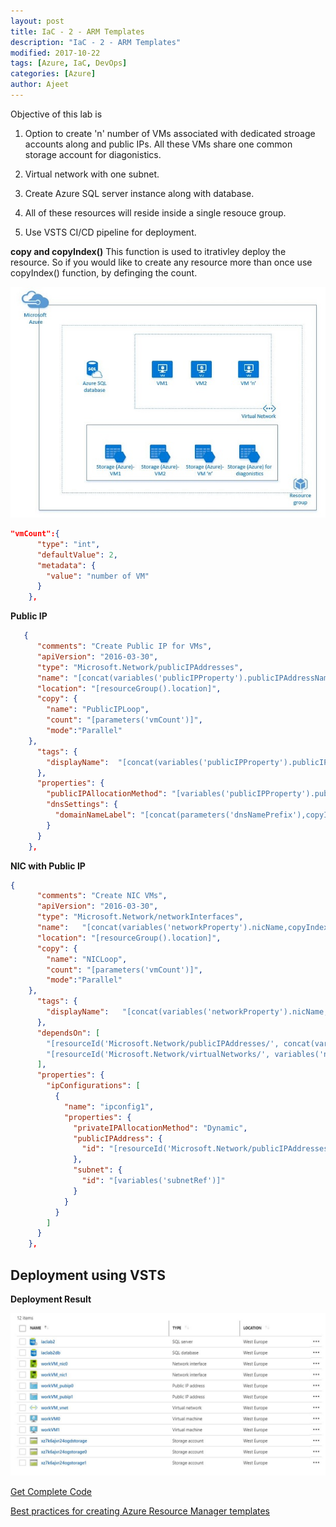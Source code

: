 ```yaml
---
layout: post
title: IaC - 2 - ARM Templates
description: "IaC - 2 - ARM Templates"
modified: 2017-10-22
tags: [Azure, IaC, DevOps]
categories: [Azure]
author: Ajeet
---
```

Objective of this lab is 

1. Option to create 'n' number of VMs associated with dedicated stroage accounts along and public IPs. All these VMs share one common storage account for diagonistics.

2.  Virtual network with one subnet. 

3.  Create Azure SQL server instance along with database.

4. All of these resources will reside inside a single resouce group.

5. Use VSTS CI/CD pipeline for deployment.

**copy and copyIndex()**
This function is used to itrativley deploy the resource. So if you would like to create any resource more than once use copyIndex() function, by definging the count.  

![](/images/posts/iac/iaclab2_arch.JPG)

```JSON
"vmCount":{
      "type": "int",
      "defaultValue": 2,
      "metadata": {
        "value": "number of VM"
      }
    },
```

**Public IP**

```JSON
   {
      "comments": "Create Public IP for VMs",
      "apiVersion": "2016-03-30",
      "type": "Microsoft.Network/publicIPAddresses",
      "name": "[concat(variables('publicIPProperty').publicIPAddressName,copyIndex())]",
      "location": "[resourceGroup().location]",
      "copy": {
        "name": "PublicIPLoop",
        "count": "[parameters('vmCount')]",
        "mode":"Parallel"
    },
      "tags": {
        "displayName":  "[concat(variables('publicIPProperty').publicIPAddressName,copyIndex())]"
      },
      "properties": {
        "publicIPAllocationMethod": "[variables('publicIPProperty').publicIPAddressType]",
        "dnsSettings": {
          "domainNameLabel": "[concat(parameters('dnsNamePrefix'),copyIndex())]"
        }
      }
    },
```

**NIC with Public IP**

```JSON
{
      "comments": "Create NIC VMs",
      "apiVersion": "2016-03-30",
      "type": "Microsoft.Network/networkInterfaces",
      "name":   "[concat(variables('networkProperty').nicName,copyIndex())]",    
      "location": "[resourceGroup().location]",
      "copy": {
        "name": "NICLoop",
        "count": "[parameters('vmCount')]",
        "mode":"Parallel"
    },
      "tags": {
        "displayName":   "[concat(variables('networkProperty').nicName,copyIndex())]"
      },
      "dependsOn": [
        "[resourceId('Microsoft.Network/publicIPAddresses/', concat(variables('publicIPProperty').publicIPAddressName,copyIndex()))]",
        "[resourceId('Microsoft.Network/virtualNetworks/', variables('networkProperty').virtualNetworkName)]"
      ],
      "properties": {
        "ipConfigurations": [
          {
            "name": "ipconfig1",
            "properties": {
              "privateIPAllocationMethod": "Dynamic",
              "publicIPAddress": {
                "id": "[resourceId('Microsoft.Network/publicIPAddresses', concat(variables('publicIPProperty').publicIPAddressName,copyIndex()))]"
              },
              "subnet": {
                "id": "[variables('subnetRef')]"
              }
            }
          }
        ]
      }
    },

```

## Deployment using VSTS

**Deployment Result**

![](/images/posts/iac/Iaclab2.JPG)

[Get Complete Code](https://github.com/AjeetChouksey/IaCLab/tree/master/IaC101_2)

[Best practices for creating Azure Resource Manager templates](https://docs.microsoft.com/en-us/azure/azure-resource-manager/resource-manager-template-best-practices)